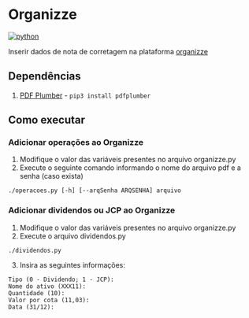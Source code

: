 # Organizze

[![python](https://img.shields.io/badge/python-3.8-blue)](https://github.com/shmilylty/OneForAll/tree/master/)

Inserir dados de nota de corretagem na plataforma [organizze](http://organizze.com.br/)


## Dependências

1. [PDF Plumber](https://pypi.org/project/pdfplumber/) - `pip3 install pdfplumber`

## Como executar
### Adicionar operações ao Organizze

1. Modifique o valor das variáveis presentes no arquivo organizze.py
2. Execute o seguinte comando informando o nome do arquivo pdf e a senha (caso exista)

`./operacoes.py [-h] [--arqSenha ARQSENHA] arquivo`

### Adicionar dividendos ou JCP ao Organizze

1. Modifique o valor das variáveis presentes no arquivo organizze.py
2. Execute o arquivo dividendos.py

`./dividendos.py`

3. Insira as seguintes informações:

```
Tipo (0 - Dividendo; 1 - JCP): 
Nome do ativo (XXX11): 
Quantidade (10): 
Valor por cota (11,03): 
Data (31/12): 
```
